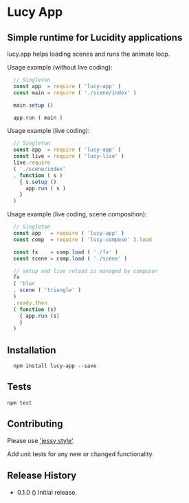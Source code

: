 # Lucy App

## Simple runtime for Lucidity applications

lucy.app helps loading scenes and runs the animate loop.

Usage example (without live coding):

```js
  // Singleton
  const app  = require ( 'lucy-app' )
  const main = require ( './scene/index' )

  main.setup ()

  app.run ( main )
```

Usage example (live coding):

```js
  // Singleton
  const app  = require ( 'lucy-app' )
  const live = require ( 'lucy-live' )
  live.require
  ( './scene/index'
  , function ( s )
    { s.setup ()
      app.run ( s )
    }
  )
```

Usage example (live coding, scene composition):

```js
  // Singleton
  const app   = require ( 'lucy-app' )
  const comp  = require ( 'lucy-compose' ).load

  const fx    = comp.load ( './fx' )
  const scene = comp.load ( './scene' )

  // setup and live reload is managed by composer
  fx
  ( 'blur
  , scene ( 'triangle' )
  )
  .ready.then
  ( function (s)
    { app.run (s)
    }
  )
```

## Installation

```shell
  npm install lucy-app --save
```

## Tests

  ```shell
  npm test
  ```

## Contributing

Please use ['jessy style'](http://github.com/lucidogen/jessy).

Add unit tests for any new or changed functionality.

## Release History

  * 0.1.0 () Initial release.
